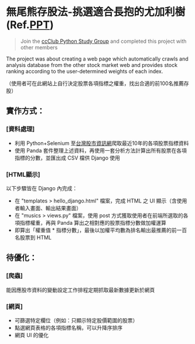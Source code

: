 # 無尾熊存股法-挑選適合長抱的尤加利樹  (Ref.[PPT](https://drive.google.com/file/d/1NW5nBBQinVo4j0_WFGjpFUUFkPRvsOo8/view?usp=sharing))
> Join the [ccClub Python Study Group](https://www.ccclub.io) and completed this project with other members

The project was about creating a web page which automatically crawls and analysis database from the other stock market web and provides stock ranking according to the user-determined weights of each index.

（使用者可在此網站上自行決定股票各項指標之權重，找出合適的前100名推薦存股）

## 實作方式：
### [資料處理]
- 利用 Python+Selenium 至[台灣股市資訊網](https://goodinfo.tw/StockInfo/index.asp)爬取最近10年的各項股票指標資料
- 使用 Panda 套件整理上述資料，再使用一套分析方法計算出所有股票在各項指標的分數，並匯出成 CSV 檔供 Django 使用
### [HTML顯示]
以下步驟皆在 Django 內完成：
- 在 "templates > hello_django.html" 檔案，完成 HTML 之 UI 顯示（含使用者輸入畫面、輸出結果畫面）
- 在 "musics > views.py" 檔案，使用 post 方式獲取使用者在前端所選取的各項指標權重，再與 Panda 算出之相對應的股票指標分數做加權運算
- 即算出「權重值 * 指標分數」，最後以加權平均數為排名輸出最推薦的前一百名股票到 HTML

## 待優化：
### [爬蟲]
能因應股市資料的變動設定工作排程定期抓取最新數據更新於網頁

### [網頁]
- 可篩選特定欄位（例如：只顯示特定股價範圍的股票）
- 點選網頁表格的各項指標名稱，可以升降序排序
- 網頁 UI 的優化
